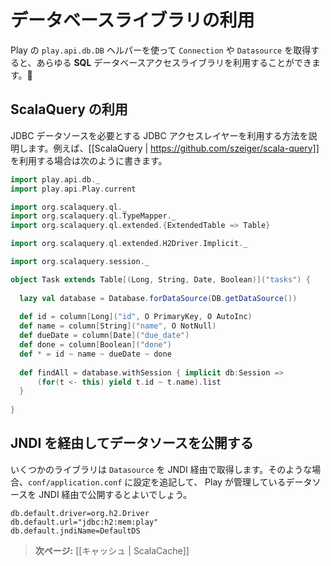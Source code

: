<!--
# Integrating with other database libraries
-->
# データベースライブラリの利用

<!--
You can use any **SQL** database access library you like with Play, as can easily retrieve either a `Connection` or a `Datasource` from the `play.api.db.DB` helper.
-->
Play の `play.api.db.DB` ヘルパーを使って `Connection` や `Datasource` を取得すると、あらゆる **SQL** データベースアクセスライブラリを利用することができます。

<!--
## Integrating with ScalaQuery
-->
## ScalaQuery の利用

<!--
From here you can integrate any JDBC access layer that needs a JDBC data source. For example, to integrate with [[ScalaQuery | https://github.com/szeiger/scala-query]]:
-->
JDBC データソースを必要とする JDBC アクセスレイヤーを利用する方法を説明します。例えば、[[ScalaQuery | https://github.com/szeiger/scala-query]] を利用する場合は次のように書きます。

```scala
import play.api.db._
import play.api.Play.current

import org.scalaquery.ql._
import org.scalaquery.ql.TypeMapper._
import org.scalaquery.ql.extended.{ExtendedTable => Table}

import org.scalaquery.ql.extended.H2Driver.Implicit._ 

import org.scalaquery.session._

object Task extends Table[(Long, String, Date, Boolean)]("tasks") {
    
  lazy val database = Database.forDataSource(DB.getDataSource())
  
  def id = column[Long]("id", O PrimaryKey, O AutoInc)
  def name = column[String]("name", O NotNull)
  def dueDate = column[Date]("due_date")
  def done = column[Boolean]("done")
  def * = id ~ name ~ dueDate ~ done
  
  def findAll = database.withSession { implicit db:Session =>
      (for(t <- this) yield t.id ~ t.name).list
  }
  
}
```

<!--
## Exposing the datasource through JNDI
-->
## JNDI を経由してデータソースを公開する

<!--
Some libraries expect to retrieve the `Datasource` reference from JNDI. You can expose any Play managed datasource via JNDI by adding this configuration in `conf/application.conf`:
-->
いくつかのライブラリは `Datasource` を JNDI 経由で取得します。そのような場合、`conf/application.conf` に設定を追記して、 Play が管理しているデータソースを JNDI 経由で公開するとよいでしょう。

```
db.default.driver=org.h2.Driver
db.default.url="jdbc:h2:mem:play"
db.default.jndiName=DefaultDS
```

<!--
> **Next:** [[Using the Cache | ScalaCache]]
-->
> **次ページ:** [[キャッシュ | ScalaCache]]
